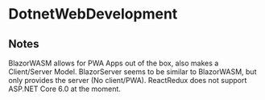 # DotnetWebDevelopment

## Notes

BlazorWASM allows for PWA Apps out of the box, also makes a Client/Server Model.
BlazorServer seems to be similar to BlazorWASM, but only provides the server (No client/PWA).
ReactRedux does not support ASP.NET Core 6.0 at the moment.

